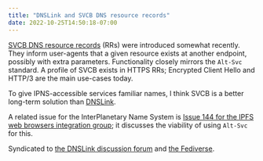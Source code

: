 ```yaml
---
title: "DNSLink and SVCB DNS resource records"
date: 2022-10-25T14:50:18-07:00
---
```


[SVCB DNS resource records](https://datatracker.ietf.org/doc/draft-ietf-dnsop-svcb-https/) (<abbr>RRs</abbr>) were introduced somewhat recently. They inform user-agents that a given resource exists at another endpoint, possibly with extra parameters. Functionality closely mirrors the `Alt-Svc` standard. A profile of SVCB exists in HTTPS <abbr>RRs</abbr>; Encrypted Client Hello and HTTP/3 are the main use-cases today.

To give <abbr>IPNS</abbr>-accessible services familiar names, I think SVCB is a better long-term solution than [DNSLink](https://www.dnslink.io/).

A related issue for the InterPlanetary Name System is [Issue 144 for the <abbr>IPFS</abbr> web browsers integration group](https://github.com/ipfs/in-web-browsers/issues/144); it discusses the viability of using `Alt-Svc` for this.

<p>Syndicated to <a href="https://github.com/dnslink-std/community/discussions/2" class="u-syndication" rel="syndication">the DNSLink discussion forum</a> and <a href="https://pleroma.envs.net/notice/AOwGcaXk9ME4tYyUPQ" class="u-syndication" rel="syndication">the Fediverse</a>.</p>
